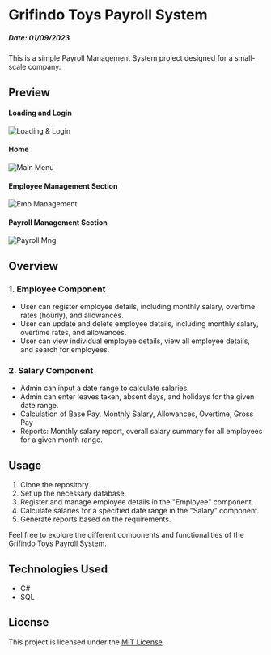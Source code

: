 # Grifindo Toys Payroll System
##### Date: 01/09/2023

This is a simple Payroll Management System project designed for a small-scale company.

## Preview

#### Loading and Login

![Loading & Login]()

#### Home

![Main Menu]()

#### Employee Management Section

![Emp Management]()

#### Payroll Management Section

![Payroll Mng]()

## Overview

### 1. Employee Component

- User can register employee details, including monthly salary, overtime rates (hourly), and allowances.
- User can update and delete employee details, including monthly salary, overtime rates, and allowances.
- User can view individual employee details, view all employee details, and search for employees.

### 2. Salary Component

- Admin can input a date range to calculate salaries.
- Admin can enter leaves taken, absent days, and holidays for the given date range.
- Calculation of Base Pay, Monthly Salary, Allowances, Overtime, Gross Pay
- Reports: Monthly salary report, overall salary summary for all employees for a given month range.

## Usage

1. Clone the repository.
2. Set up the necessary database.
3. Register and manage employee details in the "Employee" component.
4. Calculate salaries for a specified date range in the "Salary" component.
5. Generate reports based on the requirements.

Feel free to explore the different components and functionalities of the Grifindo Toys Payroll System.

## Technologies Used

- C#
- SQL

## License

This project is licensed under the [MIT License](LICENSE).